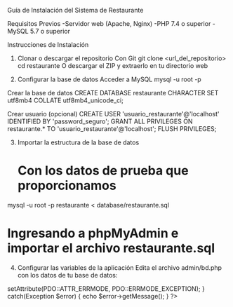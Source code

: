 Guía de Instalación del Sistema de Restaurante

Requisitos Previos
  -Servidor web (Apache, Nginx)
  -PHP 7.4 o superior
  -MySQL 5.7 o superior



Instrucciones de Instalación
  1. Clonar o descargar el repositorio
Con Git
git clone <url_del_repositorio>
cd restaurante
O descargar el ZIP y extraerlo en tu directorio web

  2. Configurar la base de datos
Acceder a MySQL
mysql -u root -p

Crear la base de datos
CREATE DATABASE restaurante CHARACTER SET utf8mb4 COLLATE utf8mb4_unicode_ci;

Crear usuario (opcional)
CREATE USER 'usuario_restaurante'@'localhost' IDENTIFIED BY 'password_seguro';
GRANT ALL PRIVILEGES ON restaurante.* TO 'usuario_restaurante'@'localhost';
FLUSH PRIVILEGES;

3. Importar la estructura de la base de datos
   # Con los datos de prueba que proporcionamos 
mysql -u root -p restaurante < database/restaurante.sql

  # Ingresando a phpMyAdmin e importar el archivo restaurante.sql

4. Configurar las variables de la aplicación
  Edita el archivo admin/bd.php con los datos de tu base de datos:
<?php
$servidor = "localhost";
$baseDatos = "restaurante";
$usuario = "usuario_restaurante";  // o "root"
$pass = "password_seguro";         // tu contraseña

try {
    $conexion = new PDO("mysql:host=$servidor;dbname=$baseDatos", $usuario, $pass);
    $conexion->setAttribute(PDO::ATTR_ERRMODE, PDO::ERRMODE_EXCEPTION);
} catch(Exception $error) {
    echo $error->getMessage();
}
?>

